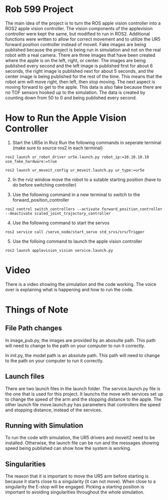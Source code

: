 # Rob 599 Project 
The main idea of the project is to turn the ROS apple vision controller into a ROS2 apple vision controller. The vision components of the applevision controller were kept the same, but modified to run in ROS2. Additional functions were written to allow for correct movement and to utilize the UR5 forward position controller instead of moveit. Fake images are being published because the project is being run in simulation and not on the real robot with a real camera. There are three images that have been created where the apple is on the left, right, or center.  The images are being published every second and the left image is published first for about 6 seconds, the right image is published next for about 5 seconds, and the center image is being published for the rest of the time. This means that the robot arm will move right, then left, then stop moving. The next aspect is moving forward to get to the apple. This data is also fake because there are no TOF sensors hooked up to the simulation. The data is created by counting down from 50 to 0 and being published every second. 

# How to Run the Apple Vision Controller 
1. Start the UR5e in Rviz
     Run the following commands in seperate terminal (make sure to source ros2 in each terminal)
```
ros2 launch ur_robot_driver ur5e.launch.py robot_ip:=10.10.10.10 use_fake_hardware:=true
```
```
ros2 launch ur_moveit_config ur_moveit.launch.py ur_type:=ur5e
```  
2. In the rviz window move the robot to a sutable starting position (have to do before switching controller) 
   
3. Use the following command in a new terminal to switch to the forward_position_controller 
```
ros2 control switch_controllers --activate forward_position_controller --deactivate scaled_joint_trajectory_controller
```
4. Use the following command to start the servos
```
ros2 service call /servo_node/start_servo std_srvs/srv/Trigger
```

5. Use the folloing command to launch the apple vision controller
```
ros2 launch applevision_vision service.launch.py 
```
# Video 
There is a video showing the simulation and the code working. The voice over is explaining what is happening and how to run the code. 

# Things of Note 
## File Path changes
In image_pub.py, the images are provided by an abosulte path. This path will need to change to the path on your computer to run it correctly. 

In _init_.py, the model path is an absolute path. This path will need to change to the path on your computer to run it correctly. 

## Launch files
There are two launch files in the launch folder. The service.launch.py file is the one that is used for this project. It launchs the move with services set up to change the speed of the arm and the stopping distance to the apple. The other launch file move.launch.py has parameters that controllers the speed and stopping distance, instead of the services. 

## Running with Simulation 
To run the code with simulation, the UR5 drivers and moveit2 need to be installed. Otherwise, the launch file can be run and the messages showing speed being published can show how the system is working. 

## Singularities
The reason that it is important to move the UR5 arm before starting is because it starts close to a singularity (it can not move). When close to a singularity the E-stop will be engaged. Picking a starting position is important to avoiding singularities throughout the whole simulation. 


